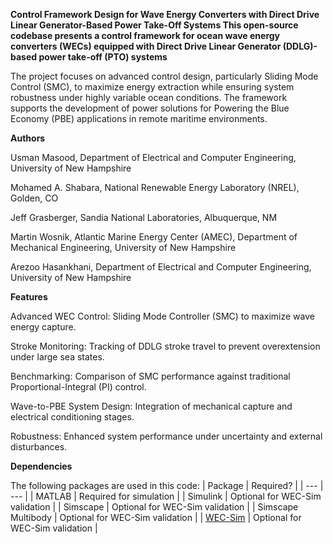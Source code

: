 **Control Framework Design for Wave Energy Converters with Direct Drive Linear Generator-Based Power Take-Off Systems
This open-source codebase presents a control framework for ocean wave energy converters (WECs) equipped with Direct Drive Linear Generator (DDLG)-based power take-off (PTO) systems**

The project focuses on advanced control design, particularly Sliding Mode Control (SMC), to maximize energy extraction while ensuring system robustness under highly variable ocean conditions. The framework supports the development of power solutions for Powering the Blue Economy (PBE) applications in remote maritime environments.



**Authors**

Usman Masood, Department of Electrical and Computer Engineering, University of New Hampshire

Mohamed A. Shabara, National Renewable Energy Laboratory (NREL), Golden, CO

Jeff Grasberger, Sandia National Laboratories, Albuquerque, NM

Martin Wosnik, Atlantic Marine Energy Center (AMEC), Department of Mechanical Engineering, University of New Hampshire

Arezoo Hasankhani, Department of Electrical and Computer Engineering, University of New Hampshire

**Features**

Advanced WEC Control: Sliding Mode Controller (SMC) to maximize wave energy capture.

Stroke Monitoring: Tracking of DDLG stroke travel to prevent overextension under large sea states.

Benchmarking: Comparison of SMC performance against traditional Proportional-Integral (PI) control.

Wave-to-PBE System Design: Integration of mechanical capture and electrical conditioning stages.

Robustness: Enhanced system performance under uncertainty and external disturbances.

**Dependencies**

The following packages are used in this code:
| Package | Required? |
| ---    | ---      |
| MATLAB | Required for simulation |
| Simulink | Optional for WEC-Sim validation | 
| Simscape | Optional for WEC-Sim validation | 
| Simscape Multibody | Optional for WEC-Sim validation |
| [WEC-Sim](https://github.com/WEC-Sim/WEC-Sim/) | Optional for WEC-Sim validation |


